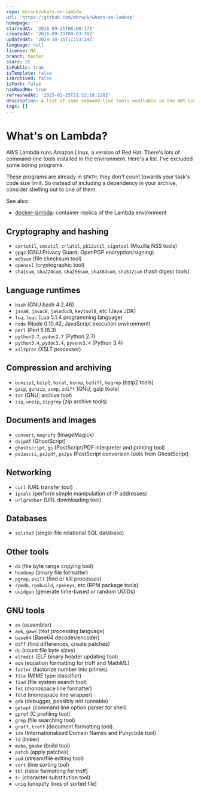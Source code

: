 ```yaml
---
repo: mbrock/whats-on-lambda
url: 'https://github.com/mbrock/whats-on-lambda'
homepage: ''
starredAt: '2016-09-21T06:00:17Z'
createdAt: '2016-09-15T09:03:30Z'
updatedAt: '2024-10-15T11:53:24Z'
language: null
license: NA
branch: master
stars: 25
isPublic: true
isTemplate: false
isArchived: false
isFork: false
hasReadMe: true
refreshedAt: '2025-02-25T21:52:19.128Z'
description: A list of some command-line tools available in the AWS Lambda environment
tags: []
---
```


# What's on Lambda?

AWS Lambda runs Amazon Linux, a version of Red Hat. There's lots of
command-line tools installed in the environment. Here's a list. I've
excluded some boring programs.

These programs are already in `$PATH`; they don't count towards your
task's code size limit. So instead of including a dependency in your
archive, consider shelling out to one of them.

See also:

* [docker-lambda](https://github.com/lambci/docker-lambda): container
  replica of the Lambda environment

## Cryptography and hashing

* `certutil`, `cmsutil`, `crlutil`, `pk12util`, `signtool` (Mozilla NSS tools)
* `gpg2` (GNU Privacy Guard; OpenPGP encryption/signing)
* `md5sum` (file checksum tool)
* `openssl` (cryptographic tool)
* `sha1sum`, `sha224sum`, `sha256sum`, `sha384sum`, `sha512sum` (hash digest tools)

## Language runtimes

* `bash` (GNU bash 4.2.46)
* `java8`, `javac8`, `javadoc8`, `keytool8`, etc (Java JDK)
* `lua`, `luac` (Lua 5.1.4 programming language)
* `node` (Node 0.10.42, JavaScript execution environment)
* `perl` (Perl 5.16.3)
* `python2.7`, `pydoc2.7` (Python 2.7)
* `python3.4`, `pydoc3.4`, `pyvenv3.4` (Python 3.4)
* `xsltproc` (XSLT processor)

## Compression and archiving

* `bunzip2`, `bzip2`, `bzcat`, `bzcmp`, `bzdiff`, `bzgrep` (bzip2 tools)
* `gzip`, `gunzip`, `zcmp`, `zdiff` (GNU; gzip tools)
* `tar` (GNU; archive tool)
* `zip`, `unzip`, `zipgrep` (zip archive tools)

## Documents and images

* `convert`, `mogrify` (ImageMagick)
* `dvipdf` (GhostScript)
* `ghostscript`, `gs` (PostScript/PDF interpreter and printing tool)
* `ps2ascii`, `ps2pdf`, `ps2ps` (PostScript conversion tools from GhostScript)

## Networking

* `curl` (URL transfer tool)
* `ipcalc` (perform simple manipulation of IP addresses)
* `urlgrabber` (URL downloading tool)

## Databases

* `sqlite3` (single-file relational SQL database)

## Other tools

* `dd` (file byte range copying tool)
* `hexdump` (binary file formatter)
* `pgrep`, `pkill` (find or kill processes)
* `rpmdb`, `rpmbuild`, `rpmkeys`, etc (RPM package tools)
* `uuidgen` (generate time-based or random UUIDs)

## GNU tools

* `as` (assembler)
* `awk`, `gawk` (text processing language)
* `base64` (Base64 decoder/encoder)
* `diff` (find differences, create patches)
* `du` (count file byte sizes)
* `elfedit` (ELF binary header updating tool)
* `eqn` (equation formatting for troff and MathML)
* `factor` (factorize number into primes)
* `file` (MIME type classifier)
* `find` (file system search tool)
* `fmt` (monospace line formatter)
* `fold` (monospace line wrapper)
* `gdb` (debugger, possibly not runnable)
* `getopt` (command line option parser for shell)
* `gprof` (C profiling tool)
* `grep` (file searching tool)
* `groff`, `troff` (document formatting tool)
* `idn` (Internationalized Domain Names and Punycode tool)
* `ld` (linker)
* `make`, `gmake` (build tool)
* `patch` (apply patches)
* `sed` (stream/file editing tool)
* `sort` (line sorting tool)
* `tbl` (table formatting for troff)
* `tr` (character substitution tool)
* `uniq` (uniquify lines of sorted file)

